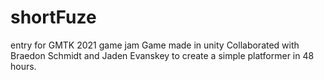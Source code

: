 # shortFuze
entry for GMTK 2021 game jam
Game made in unity
Collaborated with Braedon Schmidt and Jaden Evanskey to create a simple platformer in 48 hours.
